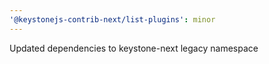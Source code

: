 ```yaml
---
'@keystonejs-contrib-next/list-plugins': minor
---
```


Updated dependencies to keystone-next legacy namespace
